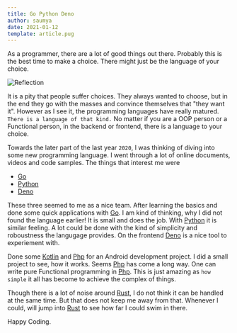 ```yaml
---
title: Go Python Deno
author: saumya
date: 2021-01-12
template: article.pug
---
```



As a programmer, there are a lot of good things out there. Probably this is the best time to make a choice. There might just be the language of your choice.<span class="more">

![Reflection](../../ray/articles/89/saumya_2019_review.jpg)

It is a pity that people suffer choices. They always wanted to choose, but in the end they go with the masses and convince themselves that "they want it". However as I see it, the programming languages have really matured. `There is a language of that kind.` No matter if you are a OOP person or a Functional person, in the backend or frontend, there is a language to your choice.

Towards the later part of the last year `2020`, I was thinking of diving into some new programming language. I went through a lot of online documents, videos and code samples. The things that interest me were

 - [Go][go]
 - [Python][py]
 - [Deno][de]

These three seemed to me as a nice team. After learning the basics and done some quick applications with [Go][go]. I am kind of thinking, why I did not found the language earlier! It is small and does the job. With [Python][py] it is similar feeling. A lot could be done with the kind of simplicity and roboustness the langugage provides. On the frontend [Deno][de] is a nice tool to experiement with.

Done some [Kotlin][kt] and [Php][php] for an Android development project. I did a small project to see, how it works. Seems [Php][php] has come a long way. One can write pure Functional programming in [Php][php]. This is just amazing as `how simple` it all has become to achieve the complex of things.

Though there is a lot of noise around [Rust][ru], I do not think it can be handled at the same time. But that does not keep me away from that. Whenever I could, will jump into [Rust][ru] to see how far I could swim in there.





Happy Coding.












[go]: https://golang.org/
[py]: https://www.python.org/
[de]: https://deno.land/
[ru]: https://www.rust-lang.org/
[kt]: https://kotlinlang.org/
[php]: https://www.php.net/









